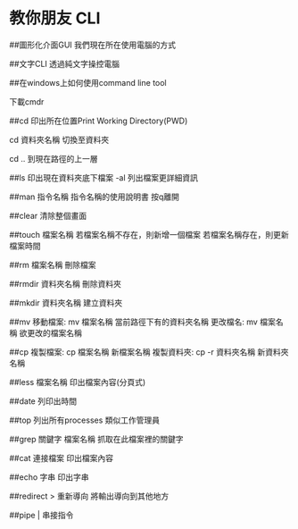 # 教你朋友 CLI

##圖形化介面GUI
我們現在所在使用電腦的方式


##文字CLI
透過純文字操控電腦


##在windows上如何使用command line tool

下載cmdr


##cd
印出所在位置Print Working Directory(PWD)

cd 資料夾名稱
切換至資料夾

cd .. 
到現在路徑的上一層


##ls
印出現在資料夾底下檔案
-al 列出檔案更詳細資訊


##man 指令名稱
指令名稱的使用說明書
按q離開


##clear 
清除整個畫面


##touch 檔案名稱
若檔案名稱不存在，則新增一個檔案
若檔案名稱存在，則更新檔案時間


##rm 檔案名稱
刪除檔案

##rmdir 資料夾名稱
刪除資料夾 

##mkdir 資料夾名稱
建立資料夾


##mv 
移動檔案: mv 檔案名稱 當前路徑下有的資料夾名稱
更改檔名: mv 檔案名稱 欲更改的檔案名稱



##cp
複製檔案: cp 檔案名稱 新檔案名稱
複製資料夾: cp -r 資料夾名稱 新資料夾名稱



##less 檔案名稱
印出檔案內容(分頁式)

##date
列印出時間

##top
列出所有processes
類似工作管理員


##grep 關鍵字 檔案名稱
抓取在此檔案裡的關鍵字


##cat
連接檔案
印出檔案內容

##echo 字串
印出字串


##redirect >
重新導向
將輸出導向到其他地方


##pipe |
串接指令


